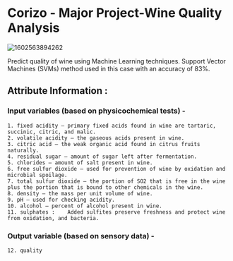 # Corizo - Major Project-Wine Quality Analysis 
![1602563894262](https://user-images.githubusercontent.com/101797651/230877973-8b506888-4d3b-4ce9-9784-d81ac88a876e.jpeg)

Predict quality of wine using Machine Learning techniques. Support Vector Machines (SVMs) method used in this case with an accuracy of 83%. 

## Attribute Information :
  ### Input variables (based on physicochemical tests) -
    
    1. fixed acidity — primary fixed acids found in wine are tartaric, succinic, citric, and malic.
    2. volatile acidity — the gaseous acids present in wine.
    3. citric acid — the weak organic acid found in citrus fruits naturally.
    4. residual sugar — amount of sugar left after fermentation.
    5. chlorides — amount of salt present in wine.
    6. free sulfur dioxide — used for prevention of wine by oxidation and microbial spoilage.
    7. total sulfur dioxide — the portion of SO2 that is free in the wine plus the portion that is bound to other chemicals in the wine.
    8. density — the mass per unit volume of wine.
    9. pH — used for checking acidity.
    10. alcohol — percent of alcohol present in wine.
    11. sulphates :    Added sulfites preserve freshness and protect wine from oxidation, and bacteria.
    
  ### Output variable (based on sensory data) -
    
    12. quality
